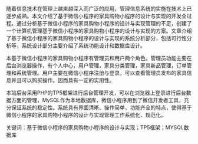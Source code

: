 随着信息技术在管理上越来越深入而广泛的应用，管理信息系统的实施在技术上已逐步成熟。本文介绍了基于微信小程序的家具购物小程序的设计与实现的开发全过程。通过分析基于微信小程序的家具购物小程序的设计与实现管理的不足，创建了一个计算机管理基于微信小程序的家具购物小程序的设计与实现的方案。文章介绍了基于微信小程序的家具购物小程序的设计与实现的系统分析部分，包括可行性分析等，系统设计部分主要介绍了系统功能设计和数据库设计。

本基于微信小程序的家具购物小程序有管理员和用户两个角色。管理员功能主要在后台浏览器操作，有个人中心，用户管理，家具分类管理，家具新品管理，订单管理和系统管理。用户主要在微信小程序注册与登录，可以查看管理员发布的家具信息并且可以购买操作。因而具有一定的实用性。

本站后台采用PHP的TP5框架进行后台管理开发，可以在浏览器上登录进行后台数据方面的管理，MySQL作为本地数据库，微信小程序用到了微信开发者工具，充分保证系统的稳定性。系统具有界面清晰、操作简单，功能齐全的特点，使得基于微信小程序的家具购物小程序的设计与实现管理工作系统化、规范化。

关键词：基于微信小程序的家具购物小程序的设计与实现；TP5框架；MYSQL数据库
